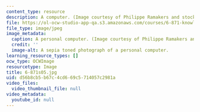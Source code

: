 ```yaml
---
content_type: resource
description: A computer. (Image courtesy of Philippe Ramakers and stock.xchng.)
file: https://ol-ocw-studio-app-qa.s3.amazonaws.com/courses/6-871-knowledge-based-applications-systems-spring-2005/d56b8cb5b67c4cd669c5714057c2981a_6-871s05.jpg
file_type: image/jpeg
image_metadata:
  caption: A personal computer. (Image courtesy of Philippe Ramakers and [stock.xchng](http://www.freeimages.com/).)
  credit: ''
  image-alt: A sepia toned photograph of a personal computer.
learning_resource_types: []
ocw_type: OCWImage
resourcetype: Image
title: 6-871s05.jpg
uid: d56b8cb5-b67c-4cd6-69c5-714057c2981a
video_files:
  video_thumbnail_file: null
video_metadata:
  youtube_id: null
---
```

